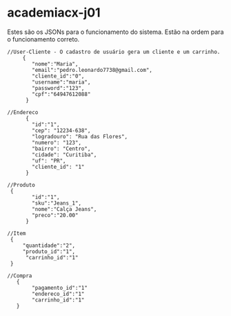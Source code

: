 # academiacx-j01
Estes são os JSONs para o funcionamento do sistema.
Estão na ordem para o funcionamento correto.
```
//User-Cliente - O cadastro de usuário gera um cliente e um carrinho.
     {
        "nome":"Maria",
        "email":"pedro.leonardo7738@gmail.com",
        "cliente_id":"0",
        "username":"maria",
        "password":"123",
        "cpf":"64947612088"
      }
```
```
//Endereco
      {
        "id":"1",
        "cep": "12234-638",
        "logradouro": "Rua das Flores",
        "numero": "123",
        "bairro": "Centro",
        "cidade": "Curitiba",
        "uf": "PR",
        "cliente_id": "1"
      }
```
```
//Produto
 {
        "id":"1",
        "sku":"Jeans_1",
        "nome":"Calça Jeans",
        "preco":"20.00"
      }
 ```
 ```
 //Item
  {
      "quantidade":"2",
      "produto_id":"1",
       "carrinho_id":"1"
  }
 ```
 ```
 //Compra
    {
         "pagamento_id":"1"
         "endereco_id":"1"
         "carrinho_id":"1"
    }
```
